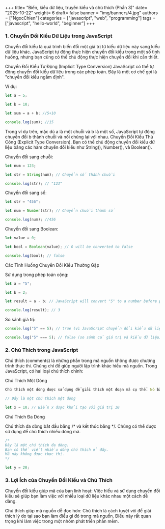 +++
title= "Biến, kiểu dữ liệu, truyền kiểu và chú thích (Phần 3)"
date= "2025-10-22"
weight= 6
draft= false
banner = "img/banners/4.jpg"
authors = ["NgocChien"]
categories = ["javascript", "web", "programming"]
tags = ["javascript", "hello-world", "beginner"]
+++
### 1. Chuyển Đổi Kiểu Dữ Liệu trong JavaScript

Chuyển đổi kiểu là quá trình biến đổi một giá trị từ kiểu dữ liệu này sang kiểu dữ liệu khác. JavaScript tự động thực hiện chuyển đổi kiểu trong một số tình huống, nhưng bạn cũng có thể chủ động thực hiện chuyển đổi khi cần thiết.

Chuyển Đổi Kiểu Tự Động (Implicit Type Conversion) JavaScript có thể tự động chuyển đổi kiểu dữ liệu trong các phép toán. Đây là một cơ chế gọi là "chuyển đổi kiểu ngầm định".

Ví dụ:
```js
let a = 5;

let b = 10;

let sum = a + b; //5+10

console.log(sum); //15
```
Trong ví dụ trên, mặc dù a là một chuỗi và b là một số, JavaScript tự động chuyển đổi b thành chuỗi và nối chúng lại với nhau.
Chuyển Đổi Kiểu Thủ Công (Explicit Type Conversion). Bạn có thể chủ động chuyển đổi kiểu dữ liệu bằng các hàm chuyển đổi kiểu như String(), Number(), và Boolean().

Chuyển đổi sang chuỗi:
```js
let num = 123;

let str = String(num); // Chuyển số thành chuỗi

console.log(str); // "123"
```
Chuyển đổi sang số:
```js
let str = "456";

let num = Number(str); // Chuyển chuỗi thành số

console.log(num); //456
```
Chuyển đổi sang Boolean:
```js
let value = 0;

let bool = Boolean(value); // 0 will be converted to false

console.log(bool); // false
```
Các Tình Huống Chuyển Đổi Kiểu Thường Gặp

Sử dụng trong phép toán cộng:
```js
let a = "5";

let b = 2;

let result = a - b; // JavaScript will convert "5" to a number before performing subtraction

console.log(result); // 3
```
So sánh giá trị:
```js
console.log("5" == 5); // true (vì JavaScript chuyển đổi kiểu dữ liệu để so sánh)

console.log("5" === 5); // false (so sánh cả giá trị và kiểu dữ liệu)
```
### 2. Chú Thích trong JavaScript

Chú thích (comments) là những phần trong mã nguồn không được chương trình thực thi. Chúng chỉ để giúp người lập trình khác hiểu mã nguồn. Trong JavaScript, có hai loại chú thích chính:

Chú Thích Một Dòng
```js
Chú thích một dòng được sử dụng để giải thích một đoạn mã cụ thể. Nó bắt đầu bằng //.

// Đây là một chú thích một dòng

let x = 10; // Biến x được khởi tạo với giá trị 10
```
Chú Thích Đa Dòng

Chú thích đa dòng bắt đầu bằng /* và kết thúc bằng */. Chúng có thể được sử dụng để chú thích nhiều dòng mã.
```js
/*
Đây là một chú thích đa dòng.
Bạn có thể viết nhiều dòng chú thích ở đây.
Mã này không được thực thi.
*/

let y = 20;
```
### 3. Lợi Ích của Chuyển Đổi Kiểu và Chú Thích

Chuyển đổi kiểu giúp mã của bạn linh hoạt: Việc hiểu và sử dụng chuyển đổi kiểu sẽ giúp bạn làm việc với nhiều loại dữ liệu khác nhau một cách dễ dàng.

Chú thích giúp mã nguồn dễ đọc hơn: Chú thích là cách tuyệt vời để giải thích lý do tại sao bạn làm điều gì đó trong mã nguồn. Điều này rất quan trọng khi làm việc trong một nhóm phát triển phần mềm.